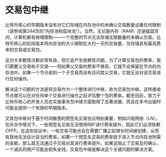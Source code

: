 # 交易包中继

比特币核心的早期版本没有对它们存储在内存池中的未确认交易数量设置任何限制（请参阅第244页的“内存池和孤块池”）。当然，无论是内存（RAM）还是磁盘空间，计算机都有物理限制——一个完整的节点无法存储无限数量的未确认交易。比特币核心的后续版本将内存池的大小限制在大约一天的交易量，仅存储具有最高费率的交易或交易包。

这对大多数情况都非常有效，但它会产生依赖性问题。为了计算交易包的费率，我们需要父交易和子交易——但如果父交易的费率不够高，它就不会保留在节点的内存池中。如果一个节点收到一个子交易而没有访问其父交易，它就无法对该交易进行任何操作。

解决这个问题的方法是将交易作为一个整体进行中继，称为交易包中继，这样接收节点就可以在对任何单个交易进行操作之前评估整个包的费率。截至目前，致力于比特币核心的开发人员在实施事务包中继方面取得了显著进展，而且在本书出版时可能会提供一个有限的早期版本。

交易包中继对于基于时间敏感的预签名交易协议特别重要，例如闪电网络（LN）。在非合作情况下，一些预签名交易无法使用RBF进行费率提升，因此它们必须依赖CPFP。在这些协议中，一些交易可能也会在需要广播之前很长时间被创建，从而有效地无法估计适当的费率。如果一个预签名交易的费率低于进入节点内存池所需的金额，那么就无法通过子交易对其进行费率提升。如果这阻止了交易及时确认，一个诚实的用户可能会损失金钱。交易包中继是解决这个关键问题的解决方案。
